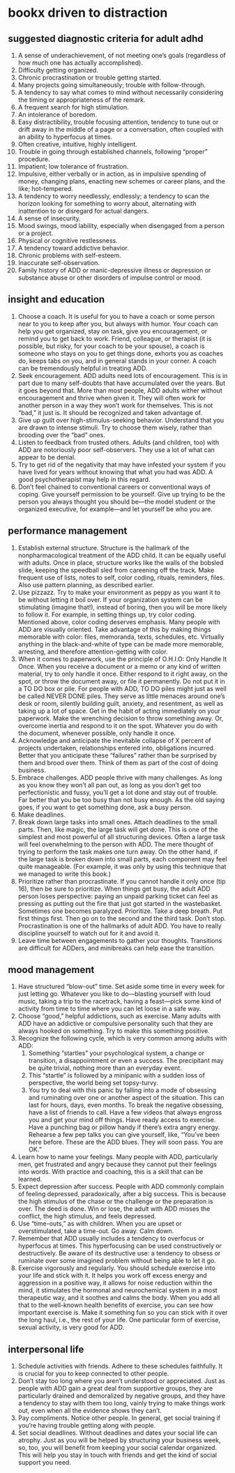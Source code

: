 # bookx driven to distraction

## suggested diagnostic criteria for adult adhd

1. A sense of underachievement, of not meeting one’s goals (regardless of how much one has actually accomplished).
2. Difficulty getting organized.
3. Chronic procrastination or trouble getting started.
4. Many projects going simultaneously; trouble with follow-through.
5. A tendency to say what comes to mind without necessarily considering the timing or appropriateness of the remark.
6. A frequent search for high stimulation.
7. An intolerance of boredom.
8. Easy distractibility, trouble focusing attention, tendency to tune out or drift away in the middle of a page or a conversation, often coupled with an ability to hyperfocus at times.
9. Often creative, intuitive, highly intelligent.
10. Trouble in going through established channels, following “proper” procedure.
11. Impatient; low tolerance of frustration.
12. Impulsive, either verbally or in action, as in impulsive spending of money, changing plans, enacting new schemes or career plans, and the like; hot-tempered.
13. A tendency to worry needlessly, endlessly; a tendency to scan the horizon looking for something to worry about, alternating with inattention to or disregard for actual dangers.
14. A sense of insecurity.
15. Mood swings, mood lability, especially when disengaged from a person or a project.
16. Physical or cognitive restlessness.
17. A tendency toward addictive behavior.
18. Chronic problems with self-esteem.
19. Inaccurate self-observation.
20. Family history of ADD or manic-depressive illness or depression or substance abuse or other disorders of impulse control or mood.


## insight and education

1. Choose a coach. It is useful for you to have a coach or some person near to you to keep after you, but always with humor. Your coach can help you get organized, stay on task, give you encouragement, or remind you to get back to work. Friend, colleague, or therapist (it is possible, but risky, for your coach to be your spouse), a coach is someone who stays on you to get things done, exhorts you as coaches do, keeps tabs on you, and in general stands in your corner. A coach can be tremendously helpful in treating ADD.
2. Seek encouragement. ADD adults need lots of encouragement. This is in part due to many self-doubts that have accumulated over the years. But it goes beyond that. More than most people, ADD adults wither without encouragement and thrive when given it. They will often work for another person in a way they won’t work for themselves. This is not “bad,” it just is. It should be recognized and taken advantage of.
3. Give up guilt over high-stimulus-seeking behavior. Understand that you are drawn to intense stimuli. Try to choose them wisely, rather than brooding over the “bad” ones.
4. Listen to feedback from trusted others. Adults (and children, too) with ADD are notoriously poor self-observers. They use a lot of what can appear to be denial.
5. Try to get rid of the negativity that may have infested your system if you have lived for years without knowing that what you had was ADD. A good psychotherapist may help in this regard.
6. Don’t feel chained to conventional careers or conventional ways of coping. Give yourself permission to be yourself. Give up trying to be the person you always thought you should be—the model student or the organized executive, for example—and let yourself be who you are.

##  performance management

1. Establish external structure. Structure is the hallmark of the nonpharmacological treatment of the ADD child. It can be equally useful with adults. Once in place, structure works like the walls of the bobsled slide, keeping the speedball sled from careening off the track. Make frequent use of lists, notes to self, color coding, rituals, reminders, files. Also use pattern planning, as described earlier.
2. Use pizzazz. Try to make your environment as peppy as you want it to be without letting it boil over. If your organization system can be stimulating (imagine that!), instead of boring, then you will be more likely to follow it. For example, in setting things up, try color coding. Mentioned above, color coding deserves emphasis. Many people with ADD are visually oriented. Take advantage of this by making things memorable with color: files, memoranda, texts, schedules, etc. Virtually anything in the black-and-white of type can be made more memorable, arresting, and therefore attention-getting with color.
3. When it comes to paperwork, use the principle of O.H.I.O: Only Handle It Once. When you receive a document or a memo or any kind of written material, try to only handle it once. Either respond to it right away, on the spot, or throw the document away, or file it permanently. Do not put it in a TO DO box or pile. For people with ADD, TO DO piles might just as well be called NEVER DONE piles. They serve as little menaces around one’s desk or room, silently building guilt, anxiety, and resentment, as well as taking up a lot of space. Get in the habit of acting immediately on your paperwork. Make the wrenching decision to throw something away. Or, overcome inertia and respond to it on the spot. Whatever you do with the document, whenever possible, only handle it once.
4. Acknowledge and anticipate the inevitable collapse of X percent of projects undertaken, relationships entered into, obligations incurred. Better that you anticipate these “failures” rather than be surprised by them and brood over them. Think of them as part of the cost of doing business.
5. Embrace challenges. ADD people thrive with many challenges. As long as you know they won’t all pan out, as long as you don’t get too perfectionistic and fussy, you’ll get a lot done and stay out of trouble. Far better that you be too busy than not busy enough. As the old saying goes, if you want to get something done, ask a busy person.
6. Make deadlines.
7. Break down large tasks into small ones. Attach deadlines to the small parts. Then, like magic, the large task will get done. This is one of the simplest and most powerful of all structuring devices. Often a large task will feel overwhelming to the person with ADD. The mere thought of trying to perform the task makes one turn away. On the other hand, if the large task is broken down into small parts, each component may feel quite manageable. (For example, it was only by using this technique that we managed to write this book.)
8. Prioritize rather than procrastinate. If you cannot handle it only once (tip 16), then be sure to prioritize. When things get busy, the adult ADD person loses perspective: paying an unpaid parking ticket can feel as pressing as putting out the fire that just got started in the wastebasket. Sometimes one becomes paralyzed. Prioritize. Take a deep breath. Put first things first. Then go on to the second and the third task. Don’t stop. Procrastination is one of the hallmarks of adult ADD. You have to really discipline yourself to watch out for it and avoid it.
9. Leave time between engagements to gather your thoughts. Transitions are difficult for ADDers, and minibreaks can help ease the transition.

## mood management

1. Have structured “blow-out” time. Set aside some time in every week for just letting go. Whatever you like to do—blasting yourself with loud music, taking a trip to the racetrack, having a feast—pick some kind of activity from time to time where you can let loose in a safe way.
2. Choose “good,” helpful addictions, such as exercise. Many adults with ADD have an addictive or compulsive personality such that they are always hooked on something. Try to make this something positive.
3. Recognize the following cycle, which is very common among adults with ADD:
   1. Something “startles” your psychological system, a change or transition, a disappointment or even a success. The precipitant may be quite trivial, nothing more than an everyday event.
   2. This “startle” is followed by a minipanic with a sudden loss of perspective, the world being set topsy-turvy.
   3. You try to deal with this panic by falling into a mode of obsessing and ruminating over one or another aspect of the situation. This can last for hours, days, even months.
   To break the negative obsessing, have a list of friends to call. Have a few videos that always engross you and get your mind off things. Have ready access to exercise. Have a punching bag or pillow handy if there’s extra angry energy. Rehearse a few pep talks you can give yourself, like, “You’ve been here before. These are the ADD blues. They will soon pass. You are OK.”
4. Learn how to name your feelings. Many people with ADD, particularly men, get frustrated and angry because they cannot put their feelings into words. With practice and coaching, this is a skill that can be learned.
5. Expect depression after success. People with ADD commonly complain of feeling depressed, paradoxically, after a big success. This is because the high stimulus of the chase or the challenge or the preparation is over. The deed is done. Win or lose, the adult with ADD misses the conflict, the high stimulus, and feels depressed.
6. Use “time-outs,” as with children. When you are upset or overstimulated, take a time-out. Go away. Calm down.
7. Remember that ADD usually includes a tendency to overfocus or hyperfocus at times. This hyperfocusing can be used constructively or destructively. Be aware of its destructive use: a tendency to obsess or ruminate over some imagined problem without being able to let it go.
8. Exercise vigorously and regularly. You should schedule exercise into your life and stick with it. It helps you work off excess energy and aggression in a positive way, it allows for noise reduction within the mind, it stimulates the hormonal and neurochemical system in a most therapeutic way, and it soothes and calms the body. When you add all that to the well-known health benefits of exercise, you can see how important exercise is. Make it something fun so you can stick with it over the long haul, i.e., the rest of your life. One particular form of exercise, sexual activity, is very good for ADD.

## interpersonal life

1. Schedule activities with friends. Adhere to these schedules faithfully. It is crucial for you to keep connected to other people.
2. Don’t stay too long where you aren’t understood or appreciated. Just as people with ADD gain a great deal from supportive groups, they are particularly drained and demoralized by negative groups, and they have a tendency to stay with them too long, vainly trying to make things work out, even when all the evidence shows they can’t.
3. Pay compliments. Notice other people. In general, get social training if you’re having trouble getting along with people.
4. Set social deadlines. Without deadlines and dates your social life can atrophy. Just as you will be helped by structuring your business week, so, too, you will benefit from keeping your social calendar organized. This will help you stay in touch with friends and get the kind of social support you need.